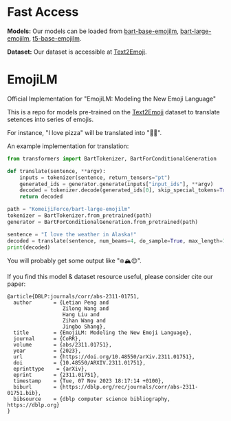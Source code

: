 # Fast Access

**Models:** Our models can be loaded from [bart-base-emojilm](https://huggingface.co/KomeijiForce/bart-base-emojilm), [bart-large-emojilm](https://huggingface.co/KomeijiForce/bart-large-emojilm), [t5-base-emojilm](https://huggingface.co/KomeijiForce/t5-base-emojilm).

**Dataset:** Our dataset is accessible at [Text2Emoji](https://huggingface.co/datasets/KomeijiForce/Text2Emoji).

# EmojiLM
Official Implementation for "EmojiLM: Modeling the New Emoji Language"

This is a repo for models pre-trained on the [Text2Emoji](https://huggingface.co/datasets/KomeijiForce/Text2Emoji) dataset to translate setences into series of emojis.

For instance, "I love pizza" will be translated into "🍕😍".

An example implementation for translation:

```python
from transformers import BartTokenizer, BartForConditionalGeneration

def translate(sentence, **argv):
    inputs = tokenizer(sentence, return_tensors="pt")
    generated_ids = generator.generate(inputs["input_ids"], **argv)
    decoded = tokenizer.decode(generated_ids[0], skip_special_tokens=True).replace(" ", "")
    return decoded

path = "KomeijiForce/bart-large-emojilm"
tokenizer = BartTokenizer.from_pretrained(path)
generator = BartForConditionalGeneration.from_pretrained(path)

sentence = "I love the weather in Alaska!"
decoded = translate(sentence, num_beams=4, do_sample=True, max_length=100)
print(decoded)
```

You will probably get some output like "❄️🏔️😍".

If you find this model & dataset resource useful, please consider cite our paper:

```
@article{DBLP:journals/corr/abs-2311-01751,
  author       = {Letian Peng and
                  Zilong Wang and
                  Hang Liu and
                  Zihan Wang and
                  Jingbo Shang},
  title        = {EmojiLM: Modeling the New Emoji Language},
  journal      = {CoRR},
  volume       = {abs/2311.01751},
  year         = {2023},
  url          = {https://doi.org/10.48550/arXiv.2311.01751},
  doi          = {10.48550/ARXIV.2311.01751},
  eprinttype    = {arXiv},
  eprint       = {2311.01751},
  timestamp    = {Tue, 07 Nov 2023 18:17:14 +0100},
  biburl       = {https://dblp.org/rec/journals/corr/abs-2311-01751.bib},
  bibsource    = {dblp computer science bibliography, https://dblp.org}
}
```
